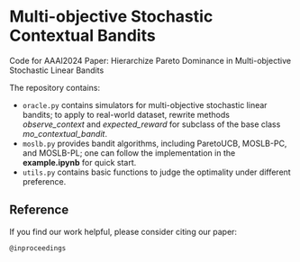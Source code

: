 # Multi-objective Stochastic Contextual Bandits

Code for AAAI2024 Paper: Hierarchize Pareto Dominance in Multi-objective Stochastic Linear Bandits

The repository contains: 
- <code>oracle.py</code> contains simulators for multi-objective stochastic linear bandits; to apply to real-world dataset, rewrite methods *observe_context* and *expected_reward* for subclass of the base class *mo_contextual_bandit*.
- <code>moslb.py</code> provides bandit algorithms, including ParetoUCB, MOSLB-PC, and MOSLB-PL; one can follow the implementation in the **example.ipynb** for quick start.
- <code>utils.py</code> contains basic functions to judge the optimality under different preference. 

## Reference

If you find our work helpful, please consider citing our paper:
```
@inproceedings
```
